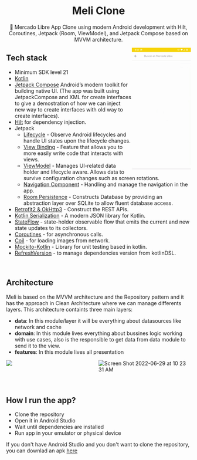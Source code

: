 <h1 align="center">Meli Clone</h1>

<p align="center">
🛒 Mercado Libre App Clone using modern Android development with Hilt, Coroutines, Jetpack (Room, ViewModel), and Jetpack Compose based on MVVM architecture.
</p>

<img src="/previews/preview.gif" align="right" width="32%"/>

## Tech stack
- Minimum SDK level 21
- [Kotlin](https://kotlinlang.org/) 
- [Jetpack Compose](https://developer.android.com/jetpack/compose) Android’s modern toolkit for building native UI. (The app was built using JetpackCompose and XML for create interfaces to give a demostration of how we can inject new way to create interfaces with old way to create interfaces).
- [Hilt](https://developer.android.com/training/dependency-injection/hilt-android) for dependency injection.
- Jetpack
  - [Lifecycle](https://developer.android.com/topic/libraries/architecture/lifecycle) - Observe Android lifecycles and handle UI states upon the lifecycle changes.
  - [View Binding](https://developer.android.com/topic/libraries/view-binding) - Feature that allows you to more easily write code that interacts with views. 
  - [ViewModel](https://developer.android.com/topic/libraries/architecture/viewmodel) - Manages UI-related data holder and lifecycle aware. Allows data to survive configuration changes such as screen rotations.
  - [Navigation Component](https://developer.android.com/guide/navigation/navigation-getting-started) - Handling and manage the navigation in the app.
  - [Room Persistence](https://developer.android.com/jetpack/androidx/releases/room) - Constructs Database by providing an abstraction layer over SQLite to allow fluent database access.
- [Retrofit2 & OkHttp3](https://github.com/square/retrofit) - Construct the REST APIs.
- [Kotlin Serialization](https://kotlinlang.org/docs/serialization.html) - A modern JSON library for Kotlin.
- [StateFlow](https://developer.android.com/kotlin/flow/stateflow-and-sharedflow) - state-holder observable flow that emits the current and new state updates to its collectors.
- [Coroutines](https://developer.android.com/kotlin/coroutines) - for asynchronous calls.
- [Coil](https://coil-kt.github.io/coil/) - for loading images from network. 
- [Mockito-Kotlin](https://github.com/mockito/mockito-kotlin#mockito-kotlin) - Library for unit testing based in kotlin.
- [RefreshVersion](https://github.com/jmfayard/refreshVersions) - to manage dependencies version from kotlinDSL.

<br />

## Architecture
Meli is based on the MVVM architecture and the Repository pattern and it has the approach in Clean Architecture where we can manage differents layers.
This architecture containts three main layers: 

- **data**: In this module/layer it will be everything about datasources like network and cache 
- **domain**: In this module lives everything about bussines logic working with use cases, also is the responsible to get data from data module to send it to the view.
- **features**: In this module lives all presentation

<div style="display: flex">
<img width="500" src="https://user-images.githubusercontent.com/24237865/77502018-f7d36000-6e9c-11ea-92b0-1097240c8689.png" />

<img width="500" alt="Screen Shot 2022-06-29 at 10 23 31 AM" src="https://user-images.githubusercontent.com/93212523/176474644-a2fb49ef-05cd-4a5a-8c6a-8e7199f6ded4.png">
</div>

<br />
<br />

## How I run the app?
 - Clone the repository
 - Open it in Android Studio
 - Wait until dependencies are installed
 - Run app in your emulator or physical device
 
If you don't have Android Studio and you don't want to clone the repository, you can downlad an apk [here](https://www.mediafire.com/file/hywdta71149p3py/MeliClone.apk/file) 

